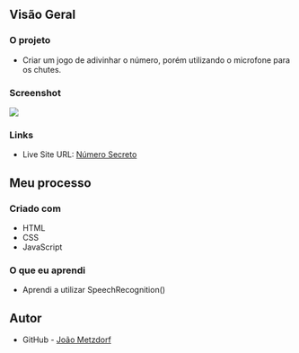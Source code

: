 ## Visão Geral

### O projeto

- Criar um jogo de adivinhar o número, porém utilizando o microfone para os chutes.

### Screenshot

![](./numero-secreto-comnando-de-voz.png)

### Links

- Live Site URL: [Número Secreto](https://numero-secreto-comando-de-voz.vercel.app/)

## Meu processo

### Criado com

- HTML
- CSS
- JavaScript

### O que eu aprendi

- Aprendi a utilizar SpeechRecognition()

## Autor

- GitHub - [João Metzdorf](https://github.com/joaometzdorf)

